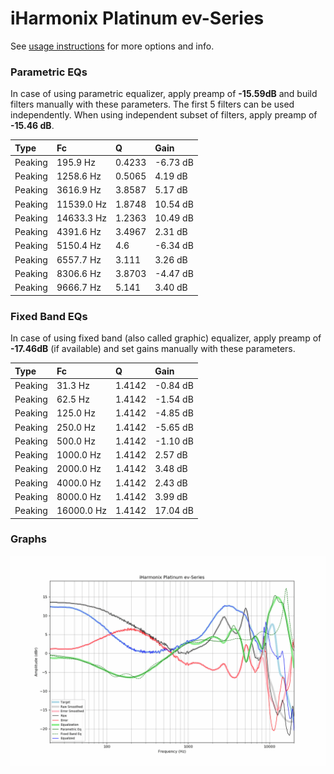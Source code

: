 # iHarmonix Platinum ev-Series
See [usage instructions](https://github.com/jaakkopasanen/AutoEq#usage) for more options and info.

### Parametric EQs
In case of using parametric equalizer, apply preamp of **-15.59dB** and build filters manually
with these parameters. The first 5 filters can be used independently.
When using independent subset of filters, apply preamp of **-15.46 dB**.

| Type    | Fc         |      Q | Gain     |
|:--------|:-----------|:-------|:---------|
| Peaking | 195.9 Hz   | 0.4233 | -6.73 dB |
| Peaking | 1258.6 Hz  | 0.5065 | 4.19 dB  |
| Peaking | 3616.9 Hz  | 3.8587 | 5.17 dB  |
| Peaking | 11539.0 Hz | 1.8748 | 10.54 dB |
| Peaking | 14633.3 Hz | 1.2363 | 10.49 dB |
| Peaking | 4391.6 Hz  | 3.4967 | 2.31 dB  |
| Peaking | 5150.4 Hz  | 4.6    | -6.34 dB |
| Peaking | 6557.7 Hz  | 3.111  | 3.26 dB  |
| Peaking | 8306.6 Hz  | 3.8703 | -4.47 dB |
| Peaking | 9666.7 Hz  | 5.141  | 3.40 dB  |

### Fixed Band EQs
In case of using fixed band (also called graphic) equalizer, apply preamp of **-17.46dB**
(if available) and set gains manually with these parameters.

| Type    | Fc         |      Q | Gain     |
|:--------|:-----------|:-------|:---------|
| Peaking | 31.3 Hz    | 1.4142 | -0.84 dB |
| Peaking | 62.5 Hz    | 1.4142 | -1.54 dB |
| Peaking | 125.0 Hz   | 1.4142 | -4.85 dB |
| Peaking | 250.0 Hz   | 1.4142 | -5.65 dB |
| Peaking | 500.0 Hz   | 1.4142 | -1.10 dB |
| Peaking | 1000.0 Hz  | 1.4142 | 2.57 dB  |
| Peaking | 2000.0 Hz  | 1.4142 | 3.48 dB  |
| Peaking | 4000.0 Hz  | 1.4142 | 2.43 dB  |
| Peaking | 8000.0 Hz  | 1.4142 | 3.99 dB  |
| Peaking | 16000.0 Hz | 1.4142 | 17.04 dB |

### Graphs
![](./iHarmonix%20Platinum%20ev-Series.png)